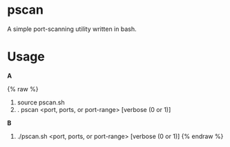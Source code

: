 pscan
=====

A simple port-scanning utility written in bash.

Usage
=====

**A**

{% raw %}
1. source pscan.sh
2. . pscan <host> <port, ports, or port-range> [verbose (0 or 1)]

**B**

1. ./pscan.sh  <host> <port, ports, or port-range> [verbose (0 or 1)]
{% endraw %}
